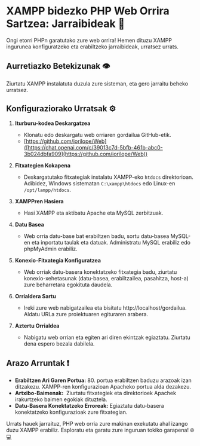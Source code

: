 # XAMPP bidezko PHP Web Orrira Sartzea: Jarraibideak 🚀

Ongi etorri PHPn garatutako zure web orrira! Hemen dituzu XAMPP ingurunea konfiguratzeko eta erabiltzeko jarraibideak, urratsez urrats.

## Aurretiazko Betekizunak 👁

Ziurtatu XAMPP instalatuta duzula zure sisteman, eta gero jarraitu beheko urratsez.

## Konfiguraziorako Urratsak ⚙

1. **Iturburu-kodea Deskargatzea**
    
    - Klonatu edo deskargatu web orriaren gordailua GitHub-etik.
    - [https://github.com/iorilope/Web]([https://chat.openai.com/c/39013c7d-5bfb-461b-abc0-3b024dbfa909](https://github.com/iorilope/Web))
2. **Fitxategien Kokapena**
    
    - Deskargatutako fitxategiak instalatu XAMPP-eko `htdocs` direktorioan. Adibidez, Windows sistematan `C:\xampp\htdocs` edo Linux-en `/opt/lampp/htdocs`.
3. **XAMPPren Hasiera**
    
    - Hasi XAMPP eta aktibatu Apache eta MySQL zerbitzuak.
4. **Datu Basea**
    
    - Web orria datu-base bat erabiltzen badu, sortu datu-basea MySQL-en eta inportatu taulak eta datuak. Administratu MySQL erabiliz edo phpMyAdmin erabiliz.
5. **Konexio-Fitxategia Konfiguratzea**
    
    - Web orriak datu-basera konektatzeko fitxategia badu, ziurtatu konexio-xehetasunak (datu-basea, erabiltzailea, pasahitza, host-a) zure beharretara egokituta daudela.
6. **Orrialdera Sartu**
    
    - Ireki zure web nabigatzailea eta bisitatu http://localhost/gordailua. Aldatu URLa zure proiektuaren egituraren arabera.
7. **Aztertu Orrialdea**
    
    - Nabigatu web orrian eta egiten ari diren ekintzak egiaztatu. Ziurtatu dena espero bezala dabilela.

## Arazo Arruntak ❗

- **Erabiltzen Ari Garen Portua:** 80. portua erabiltzen baduzu arazoak izan ditzakezu. XAMPP-ren konfigurazioan Apacheko portua alda dezakezu.
- **Artxibo-Baimenak:**  Ziurtatu fitxategiek eta direktorioek Apachek irakurtzeko baimen egokiak dituztela.
- **Datu-Basera Konektatzeko Erroreak:** Egiaztatu datu-basera konektatzeko konfigurazioak zure fitxategian.

Urrats hauek jarraituz, PHP web orria zure makinan exekutatu ahal izango duzu XAMPP erabiliz. Esploratu eta garatu zure inguruan tokiko garapena! 🌐💻
